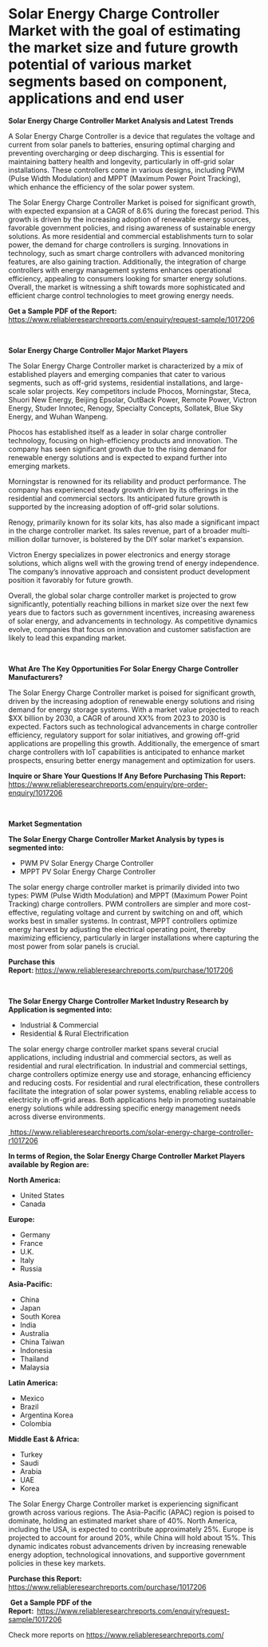<p><h1>Solar Energy Charge Controller Market with the goal of estimating the market size and future growth potential of various market segments based on component, applications and end user</h1></p><p><strong>Solar Energy Charge Controller Market Analysis and Latest Trends</strong></p>
<p><p>A Solar Energy Charge Controller is a device that regulates the voltage and current from solar panels to batteries, ensuring optimal charging and preventing overcharging or deep discharging. This is essential for maintaining battery health and longevity, particularly in off-grid solar installations. These controllers come in various designs, including PWM (Pulse Width Modulation) and MPPT (Maximum Power Point Tracking), which enhance the efficiency of the solar power system.</p><p>The Solar Energy Charge Controller Market is poised for significant growth, with expected expansion at a CAGR of 8.6% during the forecast period. This growth is driven by the increasing adoption of renewable energy sources, favorable government policies, and rising awareness of sustainable energy solutions. As more residential and commercial establishments turn to solar power, the demand for charge controllers is surging. Innovations in technology, such as smart charge controllers with advanced monitoring features, are also gaining traction. Additionally, the integration of charge controllers with energy management systems enhances operational efficiency, appealing to consumers looking for smarter energy solutions. Overall, the market is witnessing a shift towards more sophisticated and efficient charge control technologies to meet growing energy needs.</p></p>
<p><strong>Get a Sample PDF of the Report:&nbsp;</strong> <a href="https://www.reliableresearchreports.com/enquiry/request-sample/1017206?utm_campaign=2222&utm_medium=2&utm_source=Github&utm_content=ia&utm_term=17022025&utm_id=solar-energy-charge-controller">https://www.reliableresearchreports.com/enquiry/request-sample/1017206</a></p>
<p>&nbsp;</p>
<p><strong>Solar Energy Charge Controller Major Market Players</strong></p>
<p><p>The Solar Energy Charge Controller market is characterized by a mix of established players and emerging companies that cater to various segments, such as off-grid systems, residential installations, and large-scale solar projects. Key competitors include Phocos, Morningstar, Steca, Shuori New Energy, Beijing Epsolar, OutBack Power, Remote Power, Victron Energy, Studer Innotec, Renogy, Specialty Concepts, Sollatek, Blue Sky Energy, and Wuhan Wanpeng.</p><p>Phocos has established itself as a leader in solar charge controller technology, focusing on high-efficiency products and innovation. The company has seen significant growth due to the rising demand for renewable energy solutions and is expected to expand further into emerging markets.</p><p>Morningstar is renowned for its reliability and product performance. The company has experienced steady growth driven by its offerings in the residential and commercial sectors. Its anticipated future growth is supported by the increasing adoption of off-grid solar solutions.</p><p>Renogy, primarily known for its solar kits, has also made a significant impact in the charge controller market. Its sales revenue, part of a broader multi-million dollar turnover, is bolstered by the DIY solar market's expansion.</p><p>Victron Energy specializes in power electronics and energy storage solutions, which aligns well with the growing trend of energy independence. The company’s innovative approach and consistent product development position it favorably for future growth.</p><p>Overall, the global solar charge controller market is projected to grow significantly, potentially reaching billions in market size over the next few years due to factors such as government incentives, increasing awareness of solar energy, and advancements in technology. As competitive dynamics evolve, companies that focus on innovation and customer satisfaction are likely to lead this expanding market.</p></p>
<p>&nbsp;</p>
<p><strong>What Are The Key Opportunities For Solar Energy Charge Controller Manufacturers?</strong></p>
<p><p>The Solar Energy Charge Controller market is poised for significant growth, driven by the increasing adoption of renewable energy solutions and rising demand for energy storage systems. With a market value projected to reach $XX billion by 2030, a CAGR of around XX% from 2023 to 2030 is expected. Factors such as technological advancements in charge controller efficiency, regulatory support for solar initiatives, and growing off-grid applications are propelling this growth. Additionally, the emergence of smart charge controllers with IoT capabilities is anticipated to enhance market prospects, ensuring better energy management and optimization for users.</p></p>
<p><strong>Inquire or Share Your Questions If Any Before Purchasing This Report:</strong> <a href="https://www.reliableresearchreports.com/enquiry/pre-order-enquiry/1017206?utm_campaign=2222&utm_medium=2&utm_source=Github&utm_content=ia&utm_term=17022025&utm_id=solar-energy-charge-controller">https://www.reliableresearchreports.com/enquiry/pre-order-enquiry/1017206</a></p>
<p>&nbsp;</p>
<p><strong>Market Segmentation</strong></p>
<p><strong>The Solar Energy Charge Controller Market Analysis by types is segmented into:</strong></p>
<p><ul><li>PWM PV Solar Energy Charge Controller</li><li>MPPT PV Solar Energy Charge Controller</li></ul></p>
<p><p>The solar energy charge controller market is primarily divided into two types: PWM (Pulse Width Modulation) and MPPT (Maximum Power Point Tracking) charge controllers. PWM controllers are simpler and more cost-effective, regulating voltage and current by switching on and off, which works best in smaller systems. In contrast, MPPT controllers optimize energy harvest by adjusting the electrical operating point, thereby maximizing efficiency, particularly in larger installations where capturing the most power from solar panels is crucial.</p></p>
<p><strong>Purchase this Report:&nbsp;</strong><a href="https://www.reliableresearchreports.com/purchase/1017206?utm_campaign=2222&utm_medium=2&utm_source=Github&utm_content=ia&utm_term=17022025&utm_id=solar-energy-charge-controller">https://www.reliableresearchreports.com/purchase/1017206</a></p>
<p>&nbsp;</p>
<p><strong>The Solar Energy Charge Controller Market Industry Research by Application is segmented into:</strong></p>
<p><ul><li>Industrial & Commercial</li><li>Residential & Rural Electrification</li></ul></p>
<p><p>The solar energy charge controller market spans several crucial applications, including industrial and commercial sectors, as well as residential and rural electrification. In industrial and commercial settings, charge controllers optimize energy use and storage, enhancing efficiency and reducing costs. For residential and rural electrification, these controllers facilitate the integration of solar power systems, enabling reliable access to electricity in off-grid areas. Both applications help in promoting sustainable energy solutions while addressing specific energy management needs across diverse environments.</p></p>
<p><a href="https://www.reliableresearchreports.com/solar-energy-charge-controller-r1017206?utm_campaign=2222&utm_medium=2&utm_source=Github&utm_content=ia&utm_term=17022025&utm_id=solar-energy-charge-controller">&nbsp;https://www.reliableresearchreports.com/solar-energy-charge-controller-r1017206</a></p>
<p><strong>In terms of Region, the Solar Energy Charge Controller Market Players available by Region are:</strong></p>
<p>
    <p> <strong> North America: </strong>
        <ul>
            <li>United States</li>
            <li>Canada</li>
        </ul>
        </p> 
    <p> <strong> Europe: </strong>
        <ul>
            <li>Germany</li>
            <li>France</li>
            <li>U.K.</li>
            <li>Italy</li>
            <li>Russia</li>
        </ul>
        </p> 
    <p> <strong> Asia-Pacific: </strong>
        <ul>
            <li>China</li>
            <li>Japan</li>
            <li>South Korea</li>
            <li>India</li>
            <li>Australia</li>
            <li>China Taiwan</li>
            <li>Indonesia</li>
            <li>Thailand</li>
            <li>Malaysia</li>
        </ul>
        </p> 
    <p> <strong> Latin America: </strong>
        <ul>
            <li>Mexico</li>
            <li>Brazil</li>
            <li>Argentina Korea</li>
            <li>Colombia</li>
        </ul>
        </p> 
    <p> <strong> Middle East & Africa: </strong>
        <ul>
            <li>Turkey</li>
            <li>Saudi</li>
            <li>Arabia</li>
            <li>UAE</li>
            <li>Korea</li>
        </ul>
    </p>
    </p>
<p><p>The Solar Energy Charge Controller market is experiencing significant growth across various regions. The Asia-Pacific (APAC) region is poised to dominate, holding an estimated market share of 40%. North America, including the USA, is expected to contribute approximately 25%. Europe is projected to account for around 20%, while China will hold about 15%. This dynamic indicates robust advancements driven by increasing renewable energy adoption, technological innovations, and supportive government policies in these key markets.</p></p>
<p><strong>Purchase this Report: </strong><a href="https://www.reliableresearchreports.com/purchase/1017206?utm_campaign=2222&utm_medium=2&utm_source=Github&utm_content=ia&utm_term=17022025&utm_id=solar-energy-charge-controller">https://www.reliableresearchreports.com/purchase/1017206</a></p>
<p>&nbsp;<strong>Get a Sample PDF of the Report:&nbsp;&nbsp;</strong><a href="https://www.reliableresearchreports.com/enquiry/request-sample/1017206?utm_campaign=2222&utm_medium=2&utm_source=Github&utm_content=ia&utm_term=17022025&utm_id=solar-energy-charge-controller">https://www.reliableresearchreports.com/enquiry/request-sample/1017206</a></p>
<p><strong></strong></p>
<p>Check more reports on <a href="https://www.reliableresearchreports.com/?utm_campaign=2222&utm_medium=2&utm_source=Github&utm_content=ia&utm_term=17022025&utm_id=solar-energy-charge-controller">https://www.reliableresearchreports.com/</a></p>